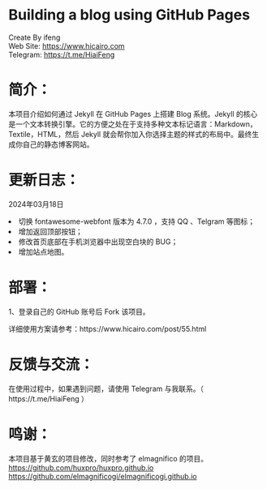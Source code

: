 # Building a blog using GitHub Pages
Create By ifeng<br>
Web Site: https://www.hicairo.com <br>
Telegram: https://t.me/HiaiFeng <br>

# 简介：
本项目介绍如何通过 Jekyll 在 GitHub Pages 上搭建 Blog 系统。Jekyll 的核心是一个文本转换引擎。它的方便之处在于支持多种文本标记语言：Markdown，Textile，HTML，然后 Jekyll 就会帮你加入你选择主题的样式的布局中。最终生成你自己的静态博客网站。

# 更新日志：
2024年03月18日<br>
<li>切换 fontawesome-webfont 版本为 4.7.0 ，支持 QQ 、Telgram 等图标；</li>
<li>增加返回顶部按钮；</li>
<li>修改首页底部在手机浏览器中出现空白块的 BUG；</li>
<li>增加站点地图。</li>

# 部署：
<p>1、登录自己的 GitHub 账号后 Fork 该项目。</p>
<p>详细使用方案请参考：https://www.hicairo.com/post/55.html</p>

# 反馈与交流：
<p>在使用过程中，如果遇到问题，请使用 Telegram 与我联系。（ https://t.me/HiaiFeng ）</p>

# 鸣谢：
本项目基于黄玄的项目修改，同时参考了 elmagnifico 的项目。<br>
https://github.com/huxpro/huxpro.github.io<br>
https://github.com/elmagnificogi/elmagnificogi.github.io
